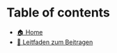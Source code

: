 # Table of contents

* [🏠 Home](README.md)
* [🤝 Leitfaden zum Beitragen](leitfaden-zum-beitragen.md)